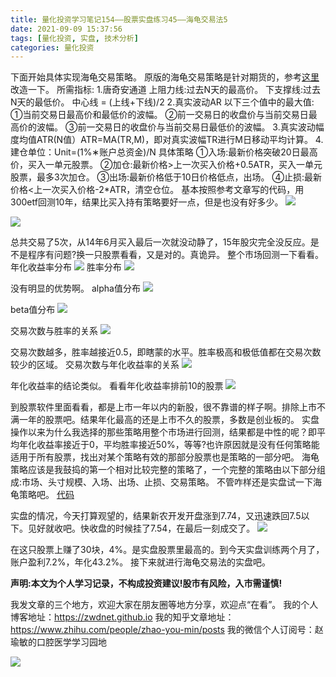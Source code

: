 ```yaml
---
title: 量化投资学习笔记154——股票实盘练习45——海龟交易法5
date: 2021-09-09 15:37:56
tags: [量化投资, 实盘, 技术分析]
categories: 量化投资
---
```

下面开始具体实现海龟交易策略。
原版的海龟交易策略是针对期货的，参考[这里](https://zhuanlan.zhihu.com/p/114782214)
改造一下。
所需指标:
1.唐奇安通道
上阻力线:过去N天的最高价。
下支撑线:过去N天的最低价。
中心线 = (上线+下线)/2
2.真实波动AR
以下三个值中的最大值:
①当前交易日最高价和最低价的波幅。
②前一交易日的收盘价与当前交易日最高价的波幅。
③前一交易日的收盘价与当前交易日最低价的波幅。
3.真实波动幅度均值ATR(N值）ATR=MA(TR,M)，即对真实波幅TR进行M日移动平均计算。
4.建仓单位：Unit=(1%∗账户总资金)/N
具体策略
①入场:最新价格突破20日最高价，买入一单元股票。
②加仓:最新价格>上一次买入价格+0.5ATR，买入一单元股票，最多3次加仓。
③出场:最新价格低于10日价格低点，出场。
④止损:最新价格<上一次买入价格-2*ATR，清空仓位。
基本按照参考文章写的代码，用300etf回测10年，结果比买入持有策略要好一点，但是也没有好多少。
![](https://zymblog-1258069789.cos.ap-chengdu.myqcloud.com/blog0178-QTLearn/124/01.png)

![](https://zymblog-1258069789.cos.ap-chengdu.myqcloud.com/blog0178-QTLearn/124/02.jpg)

总共交易了5次，从14年6月买入最后一次就没动静了，15年股灾完全没反应。是不是程序有问题?换一只股票看看，又是对的。真诡异。
整个市场回测一下看看。
年化收益率分布
![](https://zymblog-1258069789.cos.ap-chengdu.myqcloud.com/blog0178-QTLearn/124/03.png)
胜率分布
![](https://zymblog-1258069789.cos.ap-chengdu.myqcloud.com/blog0178-QTLearn/124/04.png)

没有明显的优势啊。
alpha值分布
![](https://zymblog-1258069789.cos.ap-chengdu.myqcloud.com/blog0178-QTLearn/124/05.png)

beta值分布
![](https://zymblog-1258069789.cos.ap-chengdu.myqcloud.com/blog0178-QTLearn/124/06.png)

交易次数与胜率的关系
![](https://zymblog-1258069789.cos.ap-chengdu.myqcloud.com/blog0178-QTLearn/124/07.png)

交易次数越多，胜率越接近0.5，即瞎蒙的水平。胜率极高和极低值都在交易次数较少的区域。
交易次数与年化收益率的关系
![](https://zymblog-1258069789.cos.ap-chengdu.myqcloud.com/blog0178-QTLearn/124/08.png)

年化收益率的结论类似。
看看年化收益率排前10的股票
![](https://zymblog-1258069789.cos.ap-chengdu.myqcloud.com/blog0178-QTLearn/124/09.jpg)

到股票软件里面看看，都是上市一年以内的新股，很不靠谱的样子啊。排除上市不满一年的股票吧。结果年化最高的还是上市不久的股票，多数是创业板的。
实盘操作以来为什么我选择的那些策略用整个市场进行回测，结果都是中性的呢？即平均年化收益率接近于0，平均胜率接近50%，等等?也许原因就是没有任何策略能适用于所有股票，找出对某个策略有效的那部分股票也是策略的一部分吧。
海龟策略应该是我鼓捣的第一个相对比较完整的策略了，一个完整的策略由以下部分组成:市场、头寸规模、入场、出场、止损、交易策略。
不管咋样还是实盘试一下海龟策略吧。
[代码](https://github.com/zwdnet/stockpractice/blob/main/haigui/haigui.py)


实盘的情况，今天打算观望的，结果新农开发开盘涨到7.74，又迅速跌回7.5以下。见好就收吧。快收盘的时候挂了7.54，在最后一刻成交了。
![](https://zymblog-1258069789.cos.ap-chengdu.myqcloud.com/blog0178-QTLearn/124/10.jpg)

在这只股票上赚了30块，4%。是实盘股票里最高的。到今天实盘训练两个月了，账户盈利7.2%，年化43.2%。
接下来就进行海龟交易法的实盘吧。






**声明:本文为个人学习记录，不构成投资建议!股市有风险，入市需谨慎!**








我发文章的三个地方，欢迎大家在朋友圈等地方分享，欢迎点“在看”。
我的个人博客地址：https://zwdnet.github.io
我的知乎文章地址： https://www.zhihu.com/people/zhao-you-min/posts
我的微信个人订阅号：赵瑜敏的口腔医学学习园地








![](https://zymblog-1258069789.cos.ap-chengdu.myqcloud.com/other/wx.jpg)